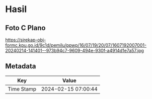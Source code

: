 # Hasil

## Foto C Plano

https://sirekap-obj-formc.kpu.go.id/9c1d/pemilu/ppwp/16/07/19/20/07/1607192007001-20240214-141401--973b94c7-9609-494e-930f-a4914d1e7a57.jpg


## Metadata

| Key        | Value               |
| ---------- | ------------------- |
| Time Stamp | 2024-02-15 07:00:44 |



